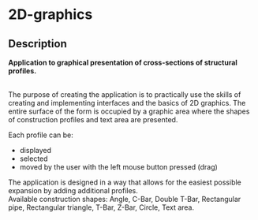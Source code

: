 # 2D-graphics
<h2>Description</h2>
<b>Application to graphical presentation of cross-sections of structural profiles.</b>
</br></br>
<p>
 The purpose of creating the application is to practically use the skills of creating and implementing interfaces and the basics of 2D graphics.
 The entire surface of the form is occupied by a graphic area where the shapes of construction profiles and text area are presented.

Each profile can be: 
<ul>
 <li>displayed</li>
 <li>selected</li>
 <li>moved by the user with the left mouse button pressed (drag) </li>
</ul>
 The application is designed in a way that allows for the easiest possible expansion by adding additional profiles. <br>
 Available construction shapes: Angle, C-Bar, Double T-Bar, Rectangular pipe, Rectangular triangle, T-Bar, Z-Bar, Circle, Text area.
</p>
